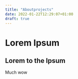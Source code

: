 ```yaml
---
title: "Aboutprojects"
date: 2022-01-22T12:29:07+01:00
draft: true
---
```


# Lorem Ipsum

## Lorem to the Ipsum

Much wow